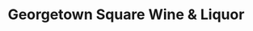 ---
title: "Georgetown Square Wine & Liquor"
url: /williamsville/georgetown-square-wine-and-liquor/
shop: alcohol
---